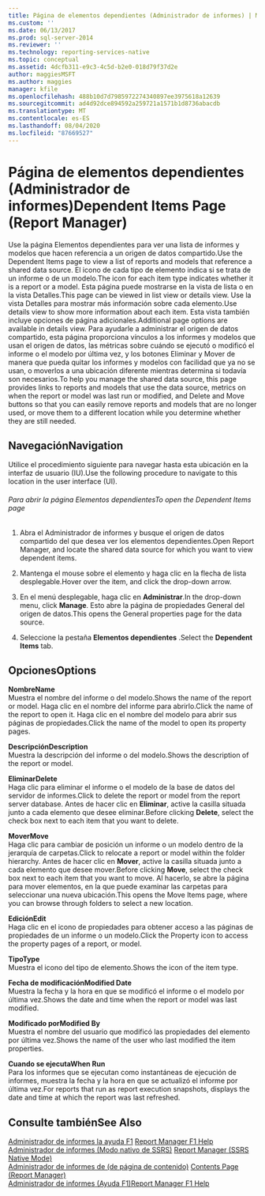```yaml
---
title: Página de elementos dependientes (Administrador de informes) | Microsoft Docs
ms.custom: ''
ms.date: 06/13/2017
ms.prod: sql-server-2014
ms.reviewer: ''
ms.technology: reporting-services-native
ms.topic: conceptual
ms.assetid: 4dcfb311-e9c3-4c5d-b2e0-018d79f37d2e
author: maggiesMSFT
ms.author: maggies
manager: kfile
ms.openlocfilehash: 488b10d7d7985972274340897ee3975618a12639
ms.sourcegitcommit: ad4d92dce894592a259721a1571b1d8736abacdb
ms.translationtype: MT
ms.contentlocale: es-ES
ms.lasthandoff: 08/04/2020
ms.locfileid: "87669527"
---
```

# <a name="dependent-items-page-report-manager"></a><span data-ttu-id="d7e4f-102">Página de elementos dependientes (Administrador de informes)</span><span class="sxs-lookup"><span data-stu-id="d7e4f-102">Dependent Items Page (Report Manager)</span></span>
  <span data-ttu-id="d7e4f-103">Use la página Elementos dependientes para ver una lista de informes y modelos que hacen referencia a un origen de datos compartido.</span><span class="sxs-lookup"><span data-stu-id="d7e4f-103">Use the Dependent Items page to view a list of reports and models that reference a shared data source.</span></span> <span data-ttu-id="d7e4f-104">El icono de cada tipo de elemento indica si se trata de un informe o de un modelo.</span><span class="sxs-lookup"><span data-stu-id="d7e4f-104">The icon for each item type indicates whether it is a report or a model.</span></span> <span data-ttu-id="d7e4f-105">Esta página puede mostrarse en la vista de lista o en la vista Detalles.</span><span class="sxs-lookup"><span data-stu-id="d7e4f-105">This page can be viewed in list view or details view.</span></span> <span data-ttu-id="d7e4f-106">Use la vista Detalles para mostrar más información sobre cada elemento.</span><span class="sxs-lookup"><span data-stu-id="d7e4f-106">Use details view to show more information about each item.</span></span> <span data-ttu-id="d7e4f-107">Esta vista también incluye opciones de página adicionales.</span><span class="sxs-lookup"><span data-stu-id="d7e4f-107">Additional page options are available in details view.</span></span> <span data-ttu-id="d7e4f-108">Para ayudarle a administrar el origen de datos compartido, esta página proporciona vínculos a los informes y modelos que usan el origen de datos, las métricas sobre cuándo se ejecutó o modificó el informe o el modelo por última vez, y los botones Eliminar y Mover de manera que pueda quitar los informes y modelos con facilidad que ya no se usan, o moverlos a una ubicación diferente mientras determina si todavía son necesarios.</span><span class="sxs-lookup"><span data-stu-id="d7e4f-108">To help you manage the shared data source, this page provides links to reports and models that use the data source, metrics on when the report or model was last run or modified, and Delete and Move buttons so that you can easily remove reports and models that are no longer used, or move them to a different location while you determine whether they are still needed.</span></span>  
  
## <a name="navigation"></a><span data-ttu-id="d7e4f-109">Navegación</span><span class="sxs-lookup"><span data-stu-id="d7e4f-109">Navigation</span></span>  
 <span data-ttu-id="d7e4f-110">Utilice el procedimiento siguiente para navegar hasta esta ubicación en la interfaz de usuario (IU).</span><span class="sxs-lookup"><span data-stu-id="d7e4f-110">Use the following procedure to navigate to this location in the user interface (UI).</span></span>  
  
###### <a name="to-open-the-dependent-items-page"></a><span data-ttu-id="d7e4f-111">Para abrir la página Elementos dependientes</span><span class="sxs-lookup"><span data-stu-id="d7e4f-111">To open the Dependent Items page</span></span>  
  
1.  <span data-ttu-id="d7e4f-112">Abra el Administrador de informes y busque el origen de datos compartido del que desea ver los elementos dependientes.</span><span class="sxs-lookup"><span data-stu-id="d7e4f-112">Open Report Manager, and locate the shared data source for which you want to view dependent items.</span></span>  
  
2.  <span data-ttu-id="d7e4f-113">Mantenga el mouse sobre el elemento y haga clic en la flecha de lista desplegable.</span><span class="sxs-lookup"><span data-stu-id="d7e4f-113">Hover over the item, and click the drop-down arrow.</span></span>  
  
3.  <span data-ttu-id="d7e4f-114">En el menú desplegable, haga clic en **Administrar**.</span><span class="sxs-lookup"><span data-stu-id="d7e4f-114">In the drop-down menu, click **Manage**.</span></span> <span data-ttu-id="d7e4f-115">Esto abre la página de propiedades General del origen de datos.</span><span class="sxs-lookup"><span data-stu-id="d7e4f-115">This opens the General properties page for the data source.</span></span>  
  
4.  <span data-ttu-id="d7e4f-116">Seleccione la pestaña **Elementos dependientes** .</span><span class="sxs-lookup"><span data-stu-id="d7e4f-116">Select the **Dependent Items** tab.</span></span>  
  
## <a name="options"></a><span data-ttu-id="d7e4f-117">Opciones</span><span class="sxs-lookup"><span data-stu-id="d7e4f-117">Options</span></span>  
 <span data-ttu-id="d7e4f-118">**Nombre**</span><span class="sxs-lookup"><span data-stu-id="d7e4f-118">**Name**</span></span>  
 <span data-ttu-id="d7e4f-119">Muestra el nombre del informe o del modelo.</span><span class="sxs-lookup"><span data-stu-id="d7e4f-119">Shows the name of the report or model.</span></span> <span data-ttu-id="d7e4f-120">Haga clic en el nombre del informe para abrirlo.</span><span class="sxs-lookup"><span data-stu-id="d7e4f-120">Click the name of the report to open it.</span></span> <span data-ttu-id="d7e4f-121">Haga clic en el nombre del modelo para abrir sus páginas de propiedades.</span><span class="sxs-lookup"><span data-stu-id="d7e4f-121">Click the name of the model to open its property pages.</span></span>  
  
 <span data-ttu-id="d7e4f-122">**Descripción**</span><span class="sxs-lookup"><span data-stu-id="d7e4f-122">**Description**</span></span>  
 <span data-ttu-id="d7e4f-123">Muestra la descripción del informe o del modelo.</span><span class="sxs-lookup"><span data-stu-id="d7e4f-123">Shows the description of the report or model.</span></span>  
  
 <span data-ttu-id="d7e4f-124">**Eliminar**</span><span class="sxs-lookup"><span data-stu-id="d7e4f-124">**Delete**</span></span>  
 <span data-ttu-id="d7e4f-125">Haga clic para eliminar el informe o el modelo de la base de datos del servidor de informes.</span><span class="sxs-lookup"><span data-stu-id="d7e4f-125">Click to delete the report or model from the report server database.</span></span> <span data-ttu-id="d7e4f-126">Antes de hacer clic en **Eliminar**, active la casilla situada junto a cada elemento que desee eliminar.</span><span class="sxs-lookup"><span data-stu-id="d7e4f-126">Before clicking **Delete**, select the check box next to each item that you want to delete.</span></span>  
  
 <span data-ttu-id="d7e4f-127">**Mover**</span><span class="sxs-lookup"><span data-stu-id="d7e4f-127">**Move**</span></span>  
 <span data-ttu-id="d7e4f-128">Haga clic para cambiar de posición un informe o un modelo dentro de la jerarquía de carpetas.</span><span class="sxs-lookup"><span data-stu-id="d7e4f-128">Click to relocate a report or model within the folder hierarchy.</span></span> <span data-ttu-id="d7e4f-129">Antes de hacer clic en **Mover**, active la casilla situada junto a cada elemento que desee mover.</span><span class="sxs-lookup"><span data-stu-id="d7e4f-129">Before clicking **Move**, select the check box next to each item that you want to move.</span></span> <span data-ttu-id="d7e4f-130">Al hacerlo, se abre la página para mover elementos, en la que puede examinar las carpetas para seleccionar una nueva ubicación.</span><span class="sxs-lookup"><span data-stu-id="d7e4f-130">This opens the Move Items page, where you can browse through folders to select a new location.</span></span>  
  
 <span data-ttu-id="d7e4f-131">**Edición**</span><span class="sxs-lookup"><span data-stu-id="d7e4f-131">**Edit**</span></span>  
 <span data-ttu-id="d7e4f-132">Haga clic en el icono de propiedades para obtener acceso a las páginas de propiedades de un informe o un modelo.</span><span class="sxs-lookup"><span data-stu-id="d7e4f-132">Click the Property icon to access the property pages of a report, or model.</span></span>  
  
 <span data-ttu-id="d7e4f-133">**Tipo**</span><span class="sxs-lookup"><span data-stu-id="d7e4f-133">**Type**</span></span>  
 <span data-ttu-id="d7e4f-134">Muestra el icono del tipo de elemento.</span><span class="sxs-lookup"><span data-stu-id="d7e4f-134">Shows the icon of the item type.</span></span>  
  
 <span data-ttu-id="d7e4f-135">**Fecha de modificación**</span><span class="sxs-lookup"><span data-stu-id="d7e4f-135">**Modified Date**</span></span>  
 <span data-ttu-id="d7e4f-136">Muestra la fecha y la hora en que se modificó el informe o el modelo por última vez.</span><span class="sxs-lookup"><span data-stu-id="d7e4f-136">Shows the date and time when the report or model was last modified.</span></span>  
  
 <span data-ttu-id="d7e4f-137">**Modificado por**</span><span class="sxs-lookup"><span data-stu-id="d7e4f-137">**Modified By**</span></span>  
 <span data-ttu-id="d7e4f-138">Muestra el nombre del usuario que modificó las propiedades del elemento por última vez.</span><span class="sxs-lookup"><span data-stu-id="d7e4f-138">Shows the name of the user who last modified the item properties.</span></span>  
  
 <span data-ttu-id="d7e4f-139">**Cuando se ejecuta**</span><span class="sxs-lookup"><span data-stu-id="d7e4f-139">**When Run**</span></span>  
 <span data-ttu-id="d7e4f-140">Para los informes que se ejecutan como instantáneas de ejecución de informes, muestra la fecha y la hora en que se actualizó el informe por última vez.</span><span class="sxs-lookup"><span data-stu-id="d7e4f-140">For reports that run as report execution snapshots, displays the date and time at which the report was last refreshed.</span></span>  
  
## <a name="see-also"></a><span data-ttu-id="d7e4f-141">Consulte también</span><span class="sxs-lookup"><span data-stu-id="d7e4f-141">See Also</span></span>  
 <span data-ttu-id="d7e4f-142">[Administrador de informes la ayuda F1](../../2014/reporting-services/report-manager-f1-help.md) </span><span class="sxs-lookup"><span data-stu-id="d7e4f-142">[Report Manager F1 Help](../../2014/reporting-services/report-manager-f1-help.md) </span></span>  
 <span data-ttu-id="d7e4f-143">[Administrador de informes &#40;Modo nativo de SSRS&#41;](../../2014/reporting-services/report-manager-ssrs-native-mode.md) </span><span class="sxs-lookup"><span data-stu-id="d7e4f-143">[Report Manager  &#40;SSRS Native Mode&#41;](../../2014/reporting-services/report-manager-ssrs-native-mode.md) </span></span>  
 <span data-ttu-id="d7e4f-144">[Administrador de informes de &#40;de página de contenido&#41;](../../2014/reporting-services/contents-page-report-manager.md) </span><span class="sxs-lookup"><span data-stu-id="d7e4f-144">[Contents Page &#40;Report Manager&#41;](../../2014/reporting-services/contents-page-report-manager.md) </span></span>  
 [<span data-ttu-id="d7e4f-145">Administrador de informes (Ayuda F1)</span><span class="sxs-lookup"><span data-stu-id="d7e4f-145">Report Manager F1 Help</span></span>](../../2014/reporting-services/report-manager-f1-help.md)  
  
  

